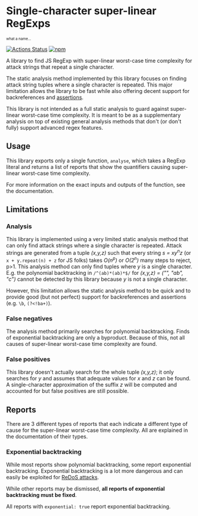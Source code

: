 # Single-character super-linear RegExps

<sup><sub>what a name...</sub></sup>

[![Actions Status](https://github.com/RunDevelopment/scslre/workflows/CI/badge.svg)](https://github.com/RunDevelopment/scslre/actions)
[![npm](https://img.shields.io/npm/v/scslre)](https://www.npmjs.com/package/scslre)

A library to find JS RegExp with super-linear worst-case time complexity for attack strings that repeat a single character.

The static analysis method implemented by this library focuses on finding attack string tuples where a single character is repeated. This major limitation allows the library to be fast while also offering decent support for backreferences and [assertions](https://developer.mozilla.org/en-US/docs/Web/JavaScript/Guide/Regular_Expressions/Assertions).

This library is not intended as a full static analysis to guard against super-linear worst-case time complexity. It is meant to be as a supplementary analysis on top of existing general analysis methods that don't (or don't fully) support advanced regex features.


## Usage

This library exports only a single function, `analyse`, which takes a RegExp literal and returns a list of reports that show the quantifiers causing super-linear worst-case time complexity.

For more information on the exact inputs and outputs of the function, see the documentation.


## Limitations

### Analysis

This library is implemented using a very limited static analysis method that can only find attack strings where a single character is repeated. Attack strings are generated from a tuple _(x,y,z)_ such that every string _s = xy<sup>n</sup>z_ (or `x + y.repeat(n) + z` for JS folks) takes _O(n<sup>p</sup>)_ or _O(2<sup>n</sup>)_ many steps to reject, p>1. This analysis method can only find tuples where _y_ is a single character. E.g. the polynomial backtracking in `/^(ab)*(ab)*$/` for _(x,y,z) = ("", "ab", "c")_ cannot be detected by this library because _y_ is not a single character.

However, this limitation allows the static analysis method to be quick and to provide good (but not perfect) support for backreferences and assertions (e.g. `\b`, `(?<!ba+)`).

### False negatives

The analysis method primarily searches for polynomial backtracking. Finds of exponential backtracking are only a byproduct. Because of this, not all causes of super-linear worst-case time complexity are found.

### False positives

This library doesn't actually search for the whole tuple _(x,y,z)_; it only searches for _y_ and assumes that adequate values for _x_ and _z_ can be found. A single-character approximation of the suffix _z_ will be computed and accounted for but false positives are still possible.


## Reports

There are 3 different types of reports that each indicate a different type of cause for the super-linear worst-case time complexity. All are explained in the documentation of their types.

### Exponential backtracking

While most reports show polynomial backtracking, some report exponential backtracking. Exponential backtracking is a lot more dangerous and can easily be exploited for [ReDoS attacks](https://owasp.org/www-community/attacks/Regular_expression_Denial_of_Service_-_ReDoS).

While other reports may be dismissed, __all reports of exponential backtracking must be fixed__.

All reports with `exponential: true` report exponential backtracking.
